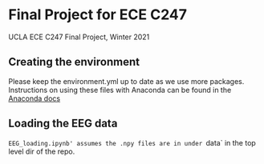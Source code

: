 # Final Project for ECE C247
UCLA ECE C247 Final Project, Winter 2021

## Creating the environment
Please keep the environment.yml up to date as we use more packages. Instructions
on using these files with Anaconda can be found in the
[Anaconda docs](https://docs.conda.io/projects/conda/en/latest/user-guide/tasks/manage-environments.html#creating-an-environment-from-an-environment-yml-file)

## Loading the EEG data
`EEG_loading.ipynb' assumes the .npy files are in under `data` in the top level dir of the repo.